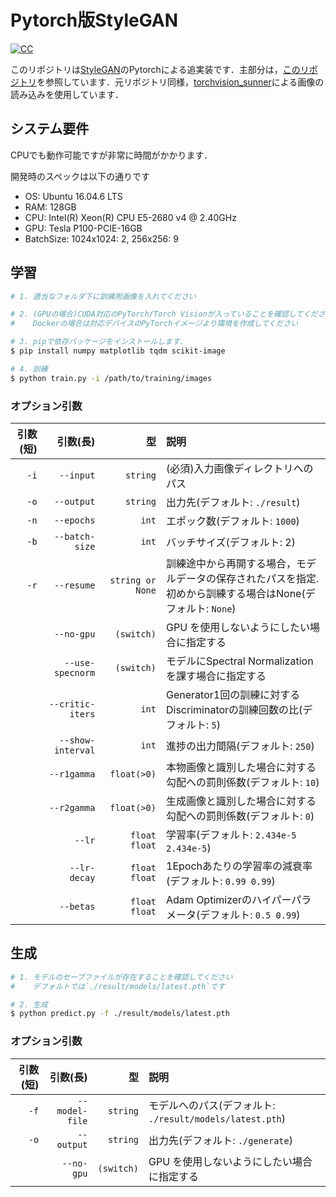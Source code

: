 # Pytorch版StyleGAN

[![CC](https://img.shields.io/badge/license-CC_BY--NC_4.0-green.svg?style=flat)](https://creativecommons.org/licenses/by-nc/4.0/legalcode.txt)

このリポジトリは[StyleGAN](http://stylegan.xyz/paper)のPytorchによる追実装です．主部分は，[このリポジトリ](https://github.com/tomguluson92/StyleGAN_PyTorch)を参照しています．元リポジトリ同様，[torchvision_sunner](https://github.com/SunnerLi/Torchvision_sunner)による画像の読み込みを使用しています．

## システム要件

CPUでも動作可能ですが非常に時間がかかります．

開発時のスペックは以下の通りです

- OS: Ubuntu 16.04.6 LTS
- RAM: 128GB
- CPU: Intel(R) Xeon(R) CPU E5-2680 v4 @ 2.40GHz
- GPU: Tesla P100-PCIE-16GB
- BatchSize: 1024x1024: 2, 256x256: 9

## 学習

```bash
# 1. 適当なフォルダ下に訓練用画像を入れてください

# 2. (GPUの場合)CUDA対応のPyTorch/Torch Visionが入っていることを確認してください
#    Dockerの場合は対応デバイスのPyTorchイメージより環境を作成してください

# 3. pipで依存パッケージをインストールします．
$ pip install numpy matplotlib tqdm scikit-image

# 4. 訓練
$ python train.py -i /path/to/training/images
```

### オプション引数

|引数(短)|引数(長)|型|説明|
|-:|-:|-:|:-|
|`-i`|`--input`|`string`|(必須)入力画像ディレクトリへのパス|
|`-o`|`--output`|`string`|出力先(デフォルト: `./result`)|
|`-n`|`--epochs`|`int`|エポック数(デフォルト: `1000`)|
|`-b`|`--batch-size`|`int`|バッチサイズ(デフォルト: 2)|
|`-r`|`--resume`|`string or None`|訓練途中から再開する場合，モデルデータの保存されたパスを指定.初めから訓練する場合はNone(デフォルト: `None`)|
||`--no-gpu`|`(switch)`|GPU を使用しないようにしたい場合に指定する|
||`--use-specnorm`|`(switch)`|モデルにSpectral Normalizationを課す場合に指定する|
||`--critic-iters`|`int`|Generator1回の訓練に対するDiscriminatorの訓練回数の比(デフォルト: `5`)|
||`--show-interval`|`int`|進捗の出力間隔(デフォルト: `250`)|
||`--r1gamma`|`float(>0)`|本物画像と識別した場合に対する勾配への罰則係数(デフォルト: `10`)|
||`--r2gamma`|`float(>0)`|生成画像と識別した場合に対する勾配への罰則係数(デフォルト: `0`)|
||`--lr`|`float float`|学習率(デフォルト: `2.434e-5 2.434e-5`)|
||`--lr-decay`|`float float`|1Epochあたりの学習率の減衰率(デフォルト: `0.99 0.99`)|
||`--betas`|`float float`|Adam Optimizerのハイパーパラメータ(デフォルト: `0.5 0.99`)|

## 生成

```bash
# 1. モデルのセーブファイルが存在することを確認してください
#    デフォルトでは`./result/models/latest.pth`です

# 2. 生成
$ python predict.py -f ./result/models/latest.pth
```

### オプション引数

|引数(短)|引数(長)|型|説明|
|-:|-:|-:|:-|
|`-f`|`--model-file`|`string`|モデルへのパス(デフォルト: `./result/models/latest.pth`)|
|`-o`|`--output`|`string`|出力先(デフォルト: `./generate`)|
||`--no-gpu`|`(switch)`|GPU を使用しないようにしたい場合に指定する|
